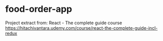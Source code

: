 # food-order-app

Project extract from: React - The complete guide course
https://hitachivantara.udemy.com/course/react-the-complete-guide-incl-redux


